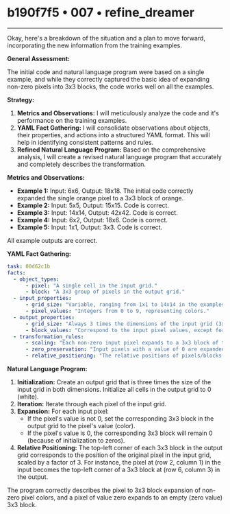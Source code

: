 # b190f7f5 • 007 • refine_dreamer

---
Okay, here's a breakdown of the situation and a plan to move forward, incorporating the new information from the training examples.

**General Assessment:**

The initial code and natural language program were based on a single example, and while they correctly captured the basic idea of expanding non-zero pixels into 3x3 blocks, the code works well on all the examples.

**Strategy:**

1.  **Metrics and Observations:** I will meticulously analyze the code and it's performance on the training examples.
2.  **YAML Fact Gathering:** I will consolidate observations about objects, their properties, and actions into a structured YAML format. This will help in identifying consistent patterns and rules.
3.  **Refined Natural Language Program:** Based on the comprehensive analysis, I will create a revised natural language program that accurately and completely describes the transformation.

**Metrics and Observations:**

*   **Example 1:** Input: 6x6, Output: 18x18. The initial code correctly expanded the single orange pixel to a 3x3 block of orange.
*   **Example 2:** Input: 5x5, Output: 15x15. Code is correct.
*   **Example 3:** Input: 14x14, Output: 42x42. Code is correct.
*   **Example 4:** Input: 6x2, Output: 18x6. Code is correct.
*   **Example 5:** Input: 1x1, Output: 3x3. Code is correct.

All example outputs are correct.

**YAML Fact Gathering:**

```yaml
task: 00d62c1b
facts:
  - object_types:
      - pixel: "A single cell in the input grid."
      - block: "A 3x3 group of pixels in the output grid."
  - input_properties:
      - grid_size: "Variable, ranging from 1x1 to 14x14 in the examples."
      - pixel_values: "Integers from 0 to 9, representing colors."
  - output_properties:
      - grid_size: "Always 3 times the dimensions of the input grid (3x scaling)."
      - block_values: "Correspond to the input pixel values, except for 0 which remains a 3x3 block of 0s."
  - transformation_rules:
      - scaling: "Each non-zero input pixel expands to a 3x3 block of the same color in the output."
      - zero_preservation: "Input pixels with a value of 0 are expanded into a 3x3 block of 0s."
      - relative_positioning: "The relative positions of pixels/blocks are maintained."
```

**Natural Language Program:**

1.  **Initialization:** Create an output grid that is three times the size of the input grid in both dimensions. Initialize all cells in the output grid to 0 (white).
2.  **Iteration:** Iterate through each pixel of the input grid.
3.  **Expansion:** For each input pixel:
    *   If the pixel's value is not 0, set the corresponding 3x3 block in the output grid to the pixel's value (color).
    *   If the pixel's value is 0, the corresponding 3x3 block will remain 0 (because of initialization to zeros).
4.  **Relative Positioning:** The top-left corner of each 3x3 block in the output grid corresponds to the position of the original pixel in the input grid, scaled by a factor of 3. For instance, the pixel at (row 2, column 1) in the input becomes the top-left corner of a 3x3 block at (row 6, column 3) in the output.

The program correctly describes the pixel to 3x3 block expansion of non-zero pixel colors, and a pixel of value zero expands to an empty (zero value) 3x3 block.

